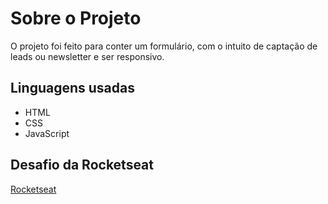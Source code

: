 <h1>Sobre o Projeto</h1>

O projeto foi feito para conter um formulário, com o intuito de captação de leads ou newsletter e ser responsivo.

<h2>Linguagens usadas</h2>

- HTML
- CSS
- JavaScript

<h2>Desafio da Rocketseat</h2>

[<a href="https://app.rocketseat.com.br/dashboard">Rocketseat</a>](https://www.rocketseat.com.br/)
